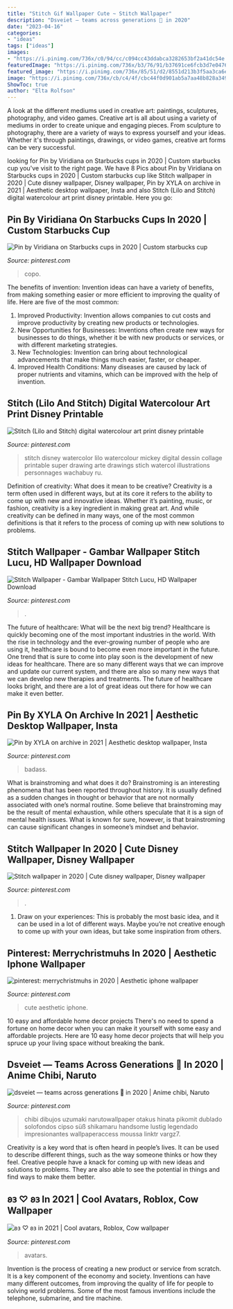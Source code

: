 ```yaml
---
title: "Stitch Gif Wallpaper Cute ~ Stitch Wallpaper"
description: "Dsveiet — teams across generations 💛 in 2020"
date: "2023-04-16"
categories:
- "ideas"
tags: ["ideas"]
images:
- "https://i.pinimg.com/736x/c0/94/cc/c094cc43ddabca3282653bf2a41dc54e.jpg"
featuredImage: "https://i.pinimg.com/736x/b3/76/91/b37691ce6fcb3d7e0476936a2ab2474f.jpg"
featured_image: "https://i.pinimg.com/736x/85/51/d2/8551d213b3f5aa3ca6e981ebd4f04382.jpg"
image: "https://i.pinimg.com/736x/cb/c4/4f/cbc44f0d901ab5a7aa48b828a3493278.jpg"
ShowToc: true
author: "Elta Rolfson"
---
```



A look at the different mediums used in creative art: paintings, sculptures, photography, and video games.
Creative art is all about using a variety of mediums in order to create unique and engaging pieces. From sculpture to photography, there are a variety of ways to express yourself and your ideas. Whether it's through paintings, drawings, or video games, creative art forms can be very successful.

	

		
looking for Pin by Viridiana on Starbucks cups in 2020 | Custom starbucks cup you've visit to the right page. We have 8 Pics about Pin by Viridiana on Starbucks cups in 2020 | Custom starbucks cup like Stitch wallpaper in 2020 | Cute disney wallpaper, Disney wallpaper, Pin by XYLA on archive in 2021 | Aesthetic desktop wallpaper, Insta and also Stitch (Lilo and Stitch) digital watercolour art print disney printable. Here you go:
		
    
## Pin By Viridiana On Starbucks Cups In 2020 | Custom Starbucks Cup

<img loading=lazy src="https://i.pinimg.com/736x/5a/96/f6/5a96f683fa3cc137935cb97ad323e103.jpg" onerror="this.onerror=null;this.src='https://tse4.mm.bing.net/th?id=OIP.KwYW-eN37PgDcv3ThtqKjwHaJ3&amp;pid=15.1';" alt="Pin by Viridiana on Starbucks cups in 2020 | Custom starbucks cup">

_Source: pinterest.com_

>copo. 

	

The benefits of invention:
Invention ideas can have a variety of benefits, from making something easier or more efficient to improving the quality of life. Here are five of the most common: 
1. Improved Productivity: Invention allows companies to cut costs and improve productivity by creating new products or technologies.
2. New Opportunities for Businesses: Inventions often create new ways for businesses to do things, whether it be with new products or services, or with different marketing strategies.
3. New Technologies: Invention can bring about technological advancements that make things much easier, faster, or cheaper.
4. Improved Health Conditions: Many diseases are caused by lack of proper nutrients and vitamins, which can be improved with the help of invention. 
    
## Stitch (Lilo And Stitch) Digital Watercolour Art Print Disney Printable

<img loading=lazy src="https://i.pinimg.com/736x/c0/94/cc/c094cc43ddabca3282653bf2a41dc54e.jpg" onerror="this.onerror=null;this.src='https://tse2.mm.bing.net/th?id=OIP.fprFA5LcOFdR23yWStrnHwHaO0&amp;pid=15.1';" alt="Stitch (Lilo and Stitch) digital watercolour art print disney printable">

_Source: pinterest.com_

>stitch disney watercolor lilo watercolour mickey digital dessin collage printable super drawing arte drawings stich watercol illustrations personnages wachabuy ru. 

	

Definition of creativity: What does it mean to be creative?
Creativity is a term often used in different ways, but at its core it refers to the ability to come up with new and innovative ideas. Whether it’s painting, music, or fashion, creativity is a key ingredient in making great art. And while creativity can be defined in many ways, one of the most common definitions is that it refers to the process of coming up with new solutions to problems.

    
## Stitch Wallpaper - Gambar Wallpaper Stitch Lucu, HD Wallpaper Download

<img loading=lazy src="https://i.pinimg.com/736x/a7/3b/f2/a73bf21bee29f7a16dcdd4d6aebc105d.jpg" onerror="this.onerror=null;this.src='https://tse4.mm.bing.net/th?id=OIP.cRePKVcnC4A7XAjz0SgMyQHaNJ&amp;pid=15.1';" alt="Stitch Wallpaper - Gambar Wallpaper Stitch Lucu, HD Wallpaper Download">

_Source: pinterest.com_

>. 

	

The future of healthcare: What will be the next big trend?
Healthcare is quickly becoming one of the most important industries in the world. With the rise in technology and the ever-growing number of people who are using it, healthcare is bound to become even more important in the future. One trend that is sure to come into play soon is the development of new ideas for healthcare. There are so many different ways that we can improve and update our current system, and there are also so many new ways that we can develop new therapies and treatments. The future of healthcare looks bright, and there are a lot of great ideas out there for how we can make it even better.

    
## Pin By XYLA On Archive In 2021 | Aesthetic Desktop Wallpaper, Insta

<img loading=lazy src="https://i.pinimg.com/736x/08/06/ed/0806edd8a327521996a0386861e11064.jpg" onerror="this.onerror=null;this.src='https://tse4.mm.bing.net/th?id=OIP.r7d2vl1ZoXOLPiMdQOIJ9wAAAA&amp;pid=15.1';" alt="Pin by XYLA on archive in 2021 | Aesthetic desktop wallpaper, Insta">

_Source: pinterest.com_

>badass. 

	

What is brainstroming and what does it do?
Brainstroming is an interesting phenomena that has been reported throughout history. It is usually defined as a sudden changes in thought or behavior that are not normally associated with one’s normal routine. Some believe that brainstroming may be the result of mental exhaustion, while others speculate that it is a sign of mental health issues. What is known for sure, however, is that brainstroming can cause significant changes in someone’s mindset and behavior.

    
## Stitch Wallpaper In 2020 | Cute Disney Wallpaper, Disney Wallpaper

<img loading=lazy src="https://i.pinimg.com/736x/cb/c4/4f/cbc44f0d901ab5a7aa48b828a3493278.jpg" onerror="this.onerror=null;this.src='https://tse1.mm.bing.net/th?id=OIP.EfrjrcgPVtd2q36KH36tvwHaMu&amp;pid=15.1';" alt="Stitch wallpaper in 2020 | Cute disney wallpaper, Disney wallpaper">

_Source: pinterest.com_

>. 

	

1. Draw on your experiences: This is probably the most basic idea, and it can be used in a lot of different ways. Maybe you’re not creative enough to come up with your own ideas, but take some inspiration from others.

    
## Pinterest: Merrychristmuhs In 2020 | Aesthetic Iphone Wallpaper

<img loading=lazy src="https://i.pinimg.com/736x/99/54/db/9954dbd795a9e73d5350f03db8f639b1.jpg" onerror="this.onerror=null;this.src='https://tse1.mm.bing.net/th?id=OIP.OYqJ73DwxdEDTSYr0VtsYAHaNK&amp;pid=15.1';" alt="pinterest: merrychristmuhs in 2020 | Aesthetic iphone wallpaper">

_Source: pinterest.com_

>cute aesthetic iphone. 

	

10 easy and affordable home decor projects
There's no need to spend a fortune on home decor when you can make it yourself with some easy and affordable projects. Here are 10 easy home decor projects that will help you spruce up your living space without breaking the bank.

    
## Dsveiet — Teams Across Generations 💛 In 2020 | Anime Chibi, Naruto

<img loading=lazy src="https://i.pinimg.com/736x/85/51/d2/8551d213b3f5aa3ca6e981ebd4f04382.jpg" onerror="this.onerror=null;this.src='https://tse3.mm.bing.net/th?id=OIP.UguS4RyAz7fNinn6v5eZYgHaNK&amp;pid=15.1';" alt="dsveiet — teams across generations 💛 in 2020 | Anime chibi, Naruto">

_Source: pinterest.com_

>chibi dibujos uzumaki narutowallpaper otakus hinata pikomit dublado solofondos cipso süß shikamaru handsome lustig legendado impresionantes wallpaperaccess moussa linktr vargz7. 

	

Creativity is a key word that is often heard in people’s lives. It can be used to describe different things, such as the way someone thinks or how they feel. Creative people have a knack for coming up with new ideas and solutions to problems. They are also able to see the potential in things and find ways to make them better.

    
## 𐐪𐑂 ♡ 𐐪𐑂 In 2021 | Cool Avatars, Roblox, Cow Wallpaper

<img loading=lazy src="https://i.pinimg.com/736x/b3/76/91/b37691ce6fcb3d7e0476936a2ab2474f.jpg" onerror="this.onerror=null;this.src='https://tse4.mm.bing.net/th?id=OIP.Ft2FVDygQIxBsCkBTf8ITAHaOB&amp;pid=15.1';" alt="𐐪𐑂 ♡ 𐐪𐑂 in 2021 | Cool avatars, Roblox, Cow wallpaper">

_Source: pinterest.com_

>avatars. 

	

Invention is the process of creating a new product or service from scratch. It is a key component of the economy and society. Inventions can have many different outcomes, from improving the quality of life for people to solving world problems. Some of the most famous inventions include the telephone, submarine, and tire machine.

